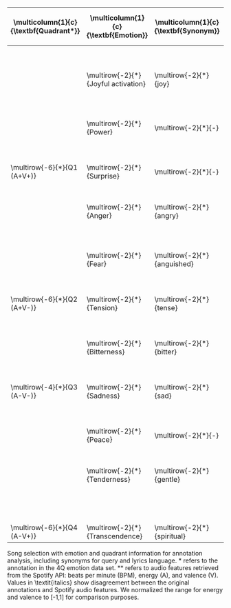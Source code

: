 | \\multicolumn\{1\}\{c\}\{\\textbf\{Quadrant\*\}\} | \\multicolumn\{1\}\{c\}\{\\textbf\{Emotion\}\} | \\multicolumn\{1\}\{c\}\{\\textbf\{Synonym\}\} | \\multicolumn\{1\}\{c\}\{\\textbf\{Lang\.\}\} | \\multicolumn\{1\}\{c\}\{\\textbf\{Artist – Song\}\} | \\multicolumn\{1\}\{c\}\{\\textbf\{BPM\*\*\}\} | \\multicolumn\{1\}\{c\}\{\\textbf\{A  \{\[\}\-1, 1\{\]\}\*\*\}\} | \\multicolumn\{1\}\{c\}\{\\textbf\{V  \{\[\}\-1, 1\{\]\}\*\*\}\} |
|---|---|---|---|---|---|---|---|
|  |  |  | Eng\. | Taio Cruz \- Dynamite | 119\.98 | 0\.57 | 0\.63 |
|  | \\multirow\{\-2\}\{\*\}\{Joyful activation\} | \\multirow\{\-2\}\{\*\}\{joy\} | Eng\. | Miami Sound Machine \- Conga | 122\.24 | 0\.31 | 0\.73 |
|  |  |  | Eng\. | Ultra Montanes \- Anyway | \- | \- | \- |
|  | \\multirow\{\-2\}\{\*\}\{Power\} | \\multirow\{\-2\}\{\*\}\{\-\} | Eng\. | Rose Tattoo \- Rock n Roll Outlaw | 93\.06 | 0\.54 | 0\.23 |
|  |  |  | Eng\. | The Jordanaires \- Hound Dog | 180\.67 | 0\.33 | 0\.04 |
| \\multirow\{\-6\}\{\*\}\{Q1 \(A\+V\+\)\} | \\multirow\{\-2\}\{\*\}\{Surprise\} | \\multirow\{\-2\}\{\*\}\{\-\} | Eng\. | Shakira \- Animal City | 140\.03 | 0\.65 | 0\.78 |
|  |  |  | Eng\. | Disincarnate \- In Sufferance | 86\.79 | 0\.90 | \-0\.74 |
|  | \\multirow\{\-2\}\{\*\}\{Anger\} | \\multirow\{\-2\}\{\*\}\{angry\} | Inst\. | Obituary \- Redneck Stomp | 91\.06 | 0\.72 | \-0\.03 |
|  |  |  | Inst\. | Joe Henry \- Nico Lost One Small Buddha | 98\.72 | \\textit\{0\.33\} | \\textit\{0\.26\} |
|  | \\multirow\{\-2\}\{\*\}\{Fear\} | \\multirow\{\-2\}\{\*\}\{anguished\} | Eng\. | Silverstein \- Worlds Apart | 129\.91 | 0\.46 | \-0\.06 |
|  |  |  | Eng\. | Pennywise \- Pennywise | 94\.28 | 0\.97 | 0\.31 |
| \\multirow\{\-6\}\{\*\}\{Q2 \(A\+V\-\)\} | \\multirow\{\-2\}\{\*\}\{Tension\} | \\multirow\{\-2\}\{\*\}\{tense\} | Eng\. | Squeeze \- Here Comes That Feeling | 134\.03 | 0\.46 | \-0\.42 |
|  |  |  | Eng\. | Liz Phair \- Divorce Song | 120\.37 | \\textit\{0\.69\} | \\textit\{0\.42\} |
|  | \\multirow\{\-2\}\{\*\}\{Bitterness\} | \\multirow\{\-2\}\{\*\}\{bitter\} | Eng\. | Lou Reed \- Heroine | 76\.56 | \-0\.53 | \-0\.65 |
|  |  |  | Eng\. | Motorhead \- Dead and Gone | 102\.64 | \\textit\{0\.43\} | \\textit\{0\.22\} |
| \\multirow\{\-4\}\{\*\}\{Q3 \(A\-V\-\)\} | \\multirow\{\-2\}\{\*\}\{Sadness\} | \\multirow\{\-2\}\{\*\}\{sad\} | Spa\. | Juan Luis Guerra \- Sobremesa | 82\.36 | \-0\.46 | \-0\.70 |
|  |  |  | Eng\. | Jim Brickman \- Simple Things | 91\.99 | \\textit\{0\.26\} | \\textit\{0\.29\} |
|  | \\multirow\{\-2\}\{\*\}\{Peace\} | \\multirow\{\-2\}\{\*\}\{\-\} | Spa\. | Gloria Estefan \- Mi Buen Amor | 119\.94 | \-0\.22 | 0\.19 |
|  |  |  | Eng\. | Celine Dion \- Beautiful Boy | 111\.05 | \-0\.10 | 0\.21 |
|  | \\multirow\{\-2\}\{\*\}\{Tenderness\} | \\multirow\{\-2\}\{\*\}\{gentle\} | Spa\. | Beyonce \- Amor Gitano | 167\.88 | \\textit\{0\.49\} | \\textit\{0\.19\} |
|  |  |  | Eng\. | Steven Chapman \- Made for Worshipping | 102\.89 | \\textit\{0\.55\} | \\textit\{\-0\.56\} |
| \\multirow\{\-6\}\{\*\}\{Q4 \(A\-V\+\)\} | \\multirow\{\-2\}\{\*\}\{Transcendence\} | \\multirow\{\-2\}\{\*\}\{spiritual\} | Eng\. | Matisyahu \- On Nature | 97\.01 | \\textit\{0\.64\} | \\textit\{0\.30\} |

Song selection with emotion and quadrant information for annotation analysis, including synonyms for query and lyrics language. * refers to the annotation in the 4Q emotion data set. ** refers to audio features retrieved from the Spotify API: beats per minute (BPM), energy (A), and valence (V). Values in \textit{italics} show disagreement between the original annotations and Spotify audio features. We normalized the range for energy and valence to [-1,1] for comparison purposes.
